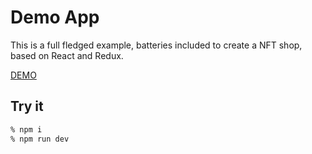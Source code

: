 # Demo App

This is a full fledged example, batteries included to create a NFT shop, based on React and Redux.

[DEMO](https://annapurna-demo.vercel.app/)

## Try it

```bash
% npm i
% npm run dev
```
